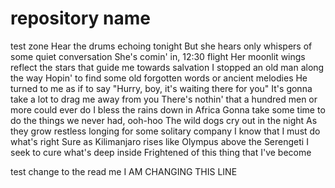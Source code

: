 # repository name
 test zone 
Hear the drums echoing tonight
But she hears only whispers of some quiet conversation
She's comin' in, 12:30 flight
Her moonlit wings reflect the stars that guide me towards salvation
I stopped an old man along the way
Hopin' to find some old forgotten words or ancient melodies
He turned to me as if to say
"Hurry, boy, it's waiting there for you"
It's gonna take a lot to drag me away from you
There's nothin' that a hundred men or more could ever do
I bless the rains down in Africa
Gonna take some time to do the things we never had, ooh-hoo
The wild dogs cry out in the night
As they grow restless longing for some solitary company
I know that I must do what's right
Sure as Kilimanjaro rises like Olympus above the Serengeti
I seek to cure what's deep inside
Frightened of this thing that I've become 

test change to the read me 
I AM CHANGING THIS LINE 

